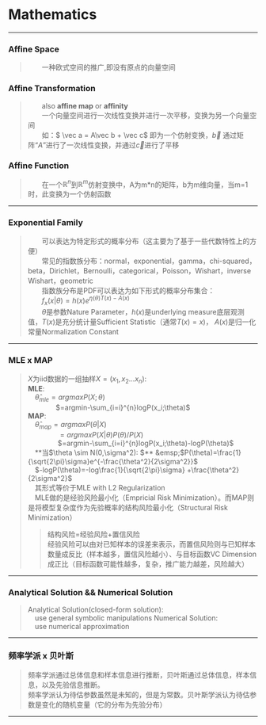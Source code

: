 # Mathematics
-----
### Affine Space
>&emsp;&emsp;一种欧式空间的推广,即没有原点的向量空间

### Affine Transformation 
>&emsp;&emsp;also **affine map** or **affinity**  
&emsp;&emsp;一个向量空间进行一次线性变换并进行一次平移，变换为另一个向量空间  
&emsp;&emsp;如：$ \vec a = A\vec b + \vec c$ 即为一个仿射变换，$\vec b$ 通过矩阵“$A$”进行了一次线性变换，并通过$\vec c$进行了平移

### Affine Function
>&emsp;&emsp;在一个$\mathbb{R}^n$到$\mathbb{R}^m$仿射变换中，A为m*n的矩阵，b为m维向量，当m=1时，此变换为一个仿射函数

----------

### Exponential Family
>&emsp;&emsp;可以表达为特定形式的概率分布（这主要为了基于一些代数特性上的方便）  
&emsp;&emsp;常见的指数族分布：normal，exponential，gamma，chi-squared，beta，Dirichlet，Bernoulli，categorical，Poisson，Wishart，inverse Wishart，geometric  
&emsp;&emsp;指数族分布是PDF可以表达为如下形式的概率分布集合：  
&emsp;&emsp;$f_x(x|\theta)=h(x)e^{\eta(\theta)T(x)-A(x)}$  
&emsp;&emsp;$\theta$是参数Nature Parameter，$h(x)$是underlying measure底层观测值，$T(x)$是充分统计量Sufficient Statistic（通常$T(x)=x$)， $A(x)$是归一化常量Normalization Constant

-------

### MLE x MAP
>$X$为iid数据的一组抽样$X=(x_1,x_2...x_n)$:  
**MLE**:  
&emsp;$\hat\theta_{mle} = argmaxP(X;\theta)$  
&emsp;&emsp;&emsp;&emsp;$=argmin-\sum_{i=i}^{n}logP(x_i;\theta)$  
**MAP**:  
&emsp;$\hat\theta_{map}=argmaxP(\theta|X)$  
&emsp;&emsp;&emsp;&emsp; $=argmaxP(X|\theta)P(\theta)/P(X)$  
&emsp;&emsp;&emsp;&emsp; $=argmin-\sum_{i=i}^{n}logP(x_i;\theta)-logP(\theta)$  
&emsp;**当$\theta \sim N(0,\sigma^2): $**  
&emsp;$P(\theta)=\frac{1}{\sqrt{2\pi}\sigma}e^{-\frac{\theta^2}{2\sigma^2}}$  
&emsp;$-logP(\theta)=-log\frac{1}{\sqrt{2\pi}\sigma} +\frac{\theta^2}{2\sigma^2}$  
&emsp;其形式等价于MLE with L2 Regularization  
&emsp;MLE做的是经验风险最小化（Empricial Risk Minimization）。而MAP则是将模型复杂度作为先验概率的结构风险最小化（Structural Risk Minimization）  
>>结构风险=经验风险+置信风险  
经验风险可以由对已知样本的误差来表示，而置信风险则与已知样本数量成反比（样本越多，置信风险越小）、与目标函数VC Dimension成正比（目标函数可能性越多，复杂，推广能力越差，风险越大）

---------
### Analytical Solution && Numerical Solution
>Analytical Solution(closed-form solution):  
&emsp;use general symbolic manipulations
Numerical Solution:  
&emsp;use numerical approximation

-----
### 频率学派 x 贝叶斯
>频率学派通过总体信息和样本信息进行推断，贝叶斯通过总体信息，样本信息，以及先验信息推断。  
频率学派认为待估参数虽然是未知的，但是为常数。贝叶斯学派认为待估参数是变化的随机变量（它的分布为先验分布）

-----------
